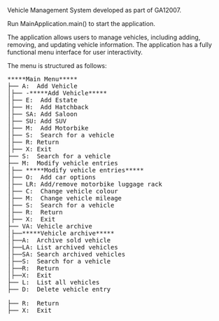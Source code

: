 Vehicle Management System developed as part of GA12007. 

Run MainApplication.main() to start the application.

The application allows users to manage vehicles, including adding, removing, and updating vehicle information.
The application has a fully functional menu interface for user interactivity. 

The menu is structured as follows:
<pre>
*****Main Menu*****
├── A:	Add Vehicle
│├── -*****Add Vehicle*****
│├── E:	 Add Estate
│├── H:	 Add Hatchback
│├── SA: Add Saloon
│├── SU: Add SUV
│├── M:	 Add Motorbike
│├── S:	 Search for a vehicle
│├── R:	Return
│├── X:	Exit
├── S:	Search for a vehicle
├── M:	Modify vehicle entries
│├── *****Modify vehicle entries*****
│├── O:	 Add car options
│├── LR: Add/remove motorbike luggage rack
│├── C:	 Change vehicle colour
│├── M:	 Change vehicle mileage
│├── S:	 Search for a vehicle
│├── R:	 Return
│├── X:	 Exit
├── VA:	Vehicle archive
│├──*****Vehicle archive*****
│├──A:	Archive sold vehicle
│├──LA:	List archived vehicles
│├──SA:	Search archived vehicles
│├──S:	Search for a vehicle
│├──R:	Return
│├──X:	Exit
├── L:	List all vehicles
├── D:	Delete vehicle entry

├── R:	Return
├── X:	Exit
</pre>